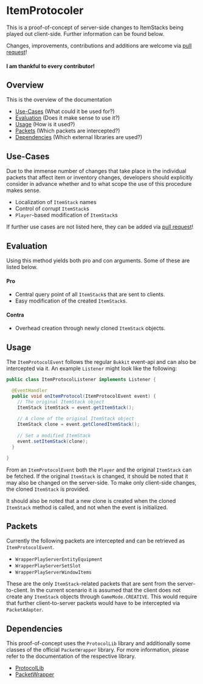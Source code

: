 # ItemProtocoler 

This is a proof-of-concept of server-side changes to ItemStacks being played out client-side. Further information can be found below.

Changes, improvements, contributions and additions are welcome via [pull request](https://github.com/Koboo/item-protocoler/pulls)! 

#### I am thankful to every contributor!

## Overview 

This is the overview of the documentation

* [Use-Cases](#use-cases) (What could it be used for?)
* [Evaluation](#evaluation) (Does it make sense to use it?)
* [Usage](#usage) (How is it used?)
* [Packets](#packets) (Which packets are intercepted?)
* [Dependencies](#dependencies) (Which external libraries are used?)


## Use-Cases

Due to the immense number of changes that take place in the individual packets that affect item or inventory changes, developers should explicitly consider in advance whether and to what scope the use of this procedure makes sense.

* Localization of `ItemStack` names
* Control of corrupt `ItemStack`s
* `Player`-based modification of `ItemStack`s

If further use cases are not listed here, they can be added via [pull request](https://github.com/Koboo/item-protocoler/pulls)!

## Evaluation

Using this method yields both pro and con arguments. Some of these are listed below.

#### Pro

* Central query point of all `ItemStack`s that are sent to clients.
* Easy modification of the created `ItemStack`s.

#### Contra

* Overhead creation through newly cloned `ItemStack` objects.

## Usage

The `ItemProtocolEvent` follows the regular `Bukkit` event-api and can also be intercepted via it. An example `Listener` might look like the following:

```java
public class ItemProtocolListener implements Listener {

  @EventHandler
  public void onItemProtocol(ItemProtocolEvent event) {
    // The original ItemStack object
    ItemStack itemStack = event.getItemStack();
    
    // A clone of the original ItemStack object
    ItemStack clone = event.getClonedItemStack();
    
    // Set a modified ItemStack
    event.setItemStack(clone);
  }

}
```

From an `ItemProtocolEvent` both the `Player` and the original `ItemStack` can be fetched. If the original `ItemStack` is changed, it should be noted that it may also be changed on the server-side. To make only client-side changes, the cloned `ItemStack` is provided.

It should also be noted that a new clone is created when the cloned `ItemStack` method is called, and not when the event is initialized.

## Packets

Currently the following packets are intercepted and can be retrieved as `ItemProtocolEvent`.

* `WrapperPlayServerEntityEquipment`
* `WrapperPlayServerSetSlot`
* `WrapperPlayServerWindowItems`

These are the only `ItemStack`-related packets that are sent from the server-to-client. In the current scenario it is assumed that the client does not create any `ItemStack` objects through `GameMode.CREATIVE`. This would require that further client-to-server packets would have to be intercepted via `PacketAdapter`.

## Dependencies

This proof-of-concept uses the `ProtocolLib` library and additionally some classes of the official `PacketWrapper` library. For more information, please refer to the documentation of the respective library.

* [ProtocolLib](https://www.spigotmc.org/resources/protocollib.1997/)
* [PacketWrapper](https://github.com/dmulloy2/PacketWrapper)

